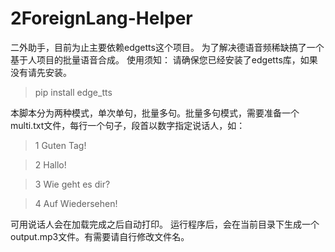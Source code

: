 # 2ForeignLang-Helper
二外助手，目前为止主要依赖edgetts这个项目。
为了解决德语音频稀缺搞了一个基于人项目的批量语音合成。
使用须知：
请确保您已经安装了edgetts库，如果没有请先安装。

> pip install edge_tts

本脚本分为两种模式，单次单句，批量多句。批量多句模式，需要准备一个multi.txt文件，每行一个句子，段首以数字指定说话人，如：

>1 Guten Tag!

>2 Hallo!

>3 Wie geht es dir?

>4 Auf Wiedersehen!

可用说话人会在加载完成之后自动打印。
运行程序后，会在当前目录下生成一个output.mp3文件。有需要请自行修改文件名。